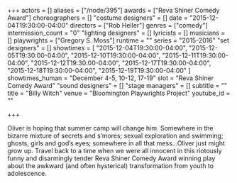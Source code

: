+++
actors = []
aliases = ["/node/395"]
awards = ["Reva Shiner Comedy Award"]
choreographers = []
"costume designers" = []
date = "2015-12-04T19:30:00-04:00"
directors = ["Rob Heller"]
genres = ["comedy"]
intermission_count = "0"
"lighting designers" = []
lyricists = []
musicians = []
playwrights = ["Gregory S. Moss"]
runtime = ""
series = "2015-2016"
"set designers" = []
showtimes = [
  "2015-12-04T19:30:00-04:00",
  "2015-12-05T19:30:00-04:00",
  "2015-12-10T19:30:00-04:00",
  "2015-12-11T19:30:00-04:00",
  "2015-12-12T19:30:00-04:00",
  "2015-12-17T19:30:00-04:00",
  "2015-12-18T19:30:00-04:00",
  "2015-12-19T19:30:00-04:00"
]
showtimes_human = "December 4-5, 10-12, 17-19"
slot = "Reva Shiner Comedy Award"
"sound designers" = []
"stage managers" = []
subtitle = ""
title = "Billy Witch"
venue = "Bloomington Playwrights Project"
youtube_id = ""

+++

Oliver is hoping that summer camp will change him. Somewhere in the bizarre mixture of secrets and s’mores; sexual exploration and swimming; ghosts, girls and god’s eyes; somewhere in all that mess...Oliver just might grow up. Travel back to a time when we were all innocent in this riotously funny and disarmingly tender Reva Shiner Comedy Award winning play about the awkward (and often hysterical) transformation from youth to adolescence.
